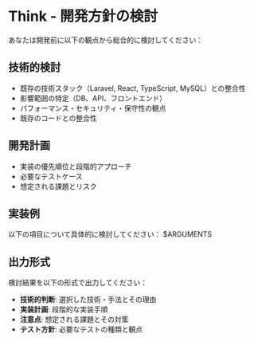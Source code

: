 # Think - 開発方針の検討

あなたは開発前に以下の観点から総合的に検討してください：

## 技術的検討
- 既存の技術スタック（Laravel, React, TypeScript, MySQL）との整合性
- 影響範囲の特定（DB、API、フロントエンド）
- パフォーマンス・セキュリティ・保守性の観点
- 既存のコードとの整合性

## 開発計画
- 実装の優先順位と段階的アプローチ
- 必要なテストケース
- 想定される課題とリスク

## 実装例
以下の項目について具体的に検討してください：
$ARGUMENTS

## 出力形式
検討結果を以下の形式で出力してください：
- **技術的判断**: 選択した技術・手法とその理由
- **実装計画**: 段階的な実装手順
- **注意点**: 想定される課題とその対策
- **テスト方針**: 必要なテストの種類と観点